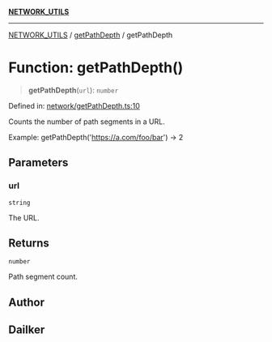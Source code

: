 [**NETWORK_UTILS**](../../README.md)

***

[NETWORK_UTILS](../../README.md) / [getPathDepth](../README.md) / getPathDepth

# Function: getPathDepth()

> **getPathDepth**(`url`): `number`

Defined in: [network/getPathDepth.ts:10](https://github.com/dailker/everyutil/blob/7c30ec40bbb398255a9be572db0a537e8bcb9c11/src/network/getPathDepth.ts#L10)

Counts the number of path segments in a URL.

Example: getPathDepth('https://a.com/foo/bar') → 2

## Parameters

### url

`string`

The URL.

## Returns

`number`

Path segment count.

## Author

## Dailker
